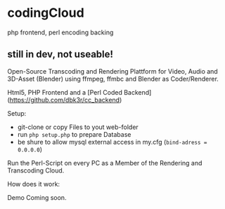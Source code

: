 # codingCloud
php frontend, perl encoding backing

still in dev, not useable!
--------------------------

Open-Source Transcoding and Rendering Plattform for Video, Audio and 3D-Asset (Blender) using ffmpeg, ffmbc and Blender as Coder/Renderer.

Html5, PHP Frontend and a [Perl Coded Backend] (https://github.com/dbk3r/cc_backend)

Setup:
- git-clone or copy Files to yout web-folder
- run `php setup.php` to prepare Database
- be shure to allow mysql external access in my.cfg (`bind-adress = 0.0.0.0`)

Run the Perl-Script on every PC as a Member of the Rendering and Transcoding Cloud.

How does it work:

Demo Coming soon.
